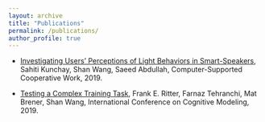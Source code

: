 ```yaml
---
layout: archive
title: "Publications"
permalink: /publications/
author_profile: true
---
```



* [Investigating Users’ Perceptions of Light Behaviors in Smart-Speakers](https://shanwang61.github.io/files/CSCW2019-ExpressiveLight.pdf),
  Sahiti Kunchay, Shan Wang, Saeed Abdullah, Computer-Supported Cooperative Work, 2019.

* [Testing a Complex Training Task](https://shanwang61.github.io/files/ICCM2019-BFRadarV7.pdf),
  Frank E. Ritter, Farnaz Tehranchi, Mat Brener, Shan Wang, International Conference on Cognitive Modeling, 2019.
